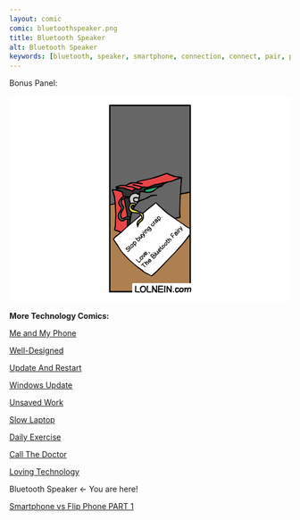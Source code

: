 ```yaml
---
layout: comic
comic: bluetoothspeaker.png
title: Bluetooth Speaker
alt: Bluetooth Speaker
keywords: [bluetooth, speaker, smartphone, connection, connect, pair, pairing, problems, tooth, fairy]
---
```


Bonus Panel:

![Bluetooth Speaker Bonus Panel](/images/bluetoothspeaker_bonus.png)


__More Technology Comics:__

[Me and My Phone](https://lolnein.com/2017/06/26/meandmyphone/)

[Well-Designed](https://lolnein.com/2017/11/04/welldesigned/)

[Update And Restart](https://lolnein.com/2018/01/26/updateandrestart/)

[Windows Update](https://lolnein.com/2018/06/14/windowsupdate/)

[Unsaved Work](https://lolnein.com/2018/06/18/unsavedwork/)

[Slow Laptop](https://lolnein.com/2018/08/30/slowlaptop/)

[Daily Exercise](https://lolnein.com/2019/05/28/dailyexercise/)

[Call The Doctor](https://lolnein.com/2019/09/12/callthedoctor/)

[Loving Technology](https://lolnein.com/2019/11/06/lovingtechnology/)

Bluetooth Speaker <- You are here!

[Smartphone vs Flip Phone PART 1](http://lolnein.com/2013/08/28/smartphones/)